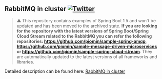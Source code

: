 ## RabbitMQ in cluster  [![Twitter](https://img.shields.io/twitter/follow/piotr_minkowski.svg?style=social&logo=twitter&label=Follow%20Me)](https://twitter.com/piotr_minkowski)

> :warning: This repository contains examples of Spring Boot 1.5 and won't be updated and has been moved to the archived state. **If you are looking for the repository with the latest versions of Spring Boot/Spring Cloud Stream related to the RabbitMQ you can refer the following repositories: https://github.com/piomin/sample-spring-amqp, https://github.com/piomin/sample-message-driven-microservices or https://github.com/piomin/sample-spring-cloud-stream**. They are automatically updated to the latest versions of all frameworks and libraries.

Detailed description can be found here: [RabbitMQ in cluster](https://piotrminkowski.com/2017/02/28/rabbitmq-in-cluster/) 
